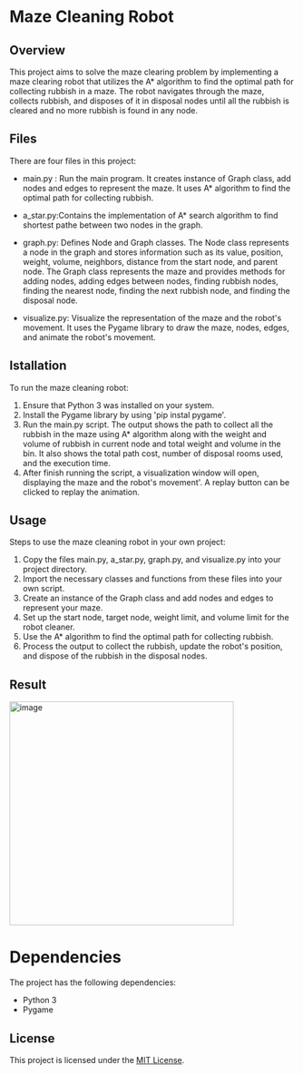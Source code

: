 # Maze Cleaning Robot

## Overview
This project aims to solve the maze clearing problem by implementing a maze clearing robot that utilizes the A* algorithm to find the optimal path for collecting rubbish in a maze. The robot navigates through the maze, collects rubbish, and disposes of it in disposal nodes until all the rubbish is cleared and no more rubbish is found in any node.

## Files
There are four files in this project:

* main.py : Run the main program. It creates instance of Graph class, add nodes and edges to represent the maze. It uses A* algorithm to find the optimal path for collecting rubbish. 

* a_star.py:Contains the implementation of A* search algorithm to find shortest pathe between two nodes in the graph.

* graph.py: Defines Node and Graph classes. The Node class represents a node in the graph and stores information such as its value, position, weight, volume, neighbors, distance from the start node, and parent node. The Graph class represents the maze and provides methods for adding nodes, adding edges between nodes, finding rubbish nodes, finding the nearest node, finding the next rubbish node, and finding the disposal node.

* visualize.py: Visualize the representation of the maze and the robot's movement. It uses the Pygame library to draw the maze, nodes, edges, and animate the robot's movement.

## Istallation
To run the maze cleaning robot:
1. Ensure that Python 3 was installed on your system.
2. Install the Pygame library by using 'pip instal pygame'.
3. Run the main.py script. The output shows the path to collect all the rubbish in the maze using A* algorithm along with the weight and volume of rubbish in current node and total weight and volume in the bin. It also shows the total path cost, number of disposal rooms used, and the execution time.
4. After finish running the script, a visualization window will open, displaying the maze and the robot's movement'. A replay button can be clicked to replay the animation.

## Usage
Steps to use the maze cleaning robot in your own project:
1. Copy the files main.py, a_star.py, graph.py, and visualize.py into your project directory.
2. Import the necessary classes and functions from these files into your own script.
3. Create an instance of the Graph class and add nodes and edges to represent your maze.
4. Set up the start node, target node, weight limit, and volume limit for the robot cleaner.
5. Use the A* algorithm to find the optimal path for collecting rubbish.
6. Process the output to collect the rubbish, update the robot's position, and dispose of the rubbish in the disposal nodes.

## Result
<img width="395" alt="image" src="https://github.com/user-attachments/assets/bc7bd963-2d65-439b-8656-54c82a2c237a">


# Dependencies
The project has the following dependencies:
* Python 3
* Pygame

## License
This project is licensed under the [MIT License](LICENSE).
